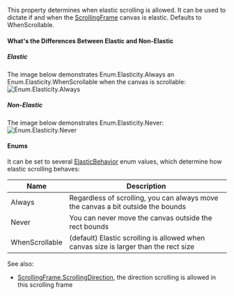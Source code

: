 This property determines when elastic scrolling is allowed. It can be used
to dictate if and when the [ScrollingFrame](https://create.roblox.com/docs/reference/engine/classes/ScrollingFrame) canvas is
elastic. Defaults to WhenScrollable.

#### What's the Differences Between Elastic and Non-Elastic

##### Elastic

The image below demonstrates Enum.Elasticity.Always an
Enum.Elasticity.WhenScrollable when the canvas is scrollable:
![Enum.Elasticity.Always][1]

##### Non-Elastic

The image below demonstrates Enum.Elasticity.Never:
![Enum.Elasticity.Never][2]

#### Enums

It can be set to several [ElasticBehavior](https://developer.roblox.com/en-us/api-reference/enum/ElasticBehavior) enum values, which
determine how elastic scrolling behaves:

| Name           | Description                                                                          |
| -------------- | ------------------------------------------------------------------------------------ |
| Always         | Regardless of scrolling, you can always move the canvas a bit outside the bounds     |
| Never          | You can never move the canvas outside the rect bounds                                |
| WhenScrollable | (default) Elastic scrolling is allowed when canvas size is larger than the rect size |


See also:

- [ScrollingFrame.ScrollingDirection](https://create.roblox.com/docs/reference/engine/classes/ScrollingFrame#ScrollingDirection), the direction scrolling is allowed
  in this scrolling frame

[1]: https://prod.docsiteassets.roblox.com/assets/blt9196df6e72785924/ElasticityAlways.gif
[2]: https://prod.docsiteassets.roblox.com/assets/blt11cf6cfa633763bc/ElasticityNever.gif